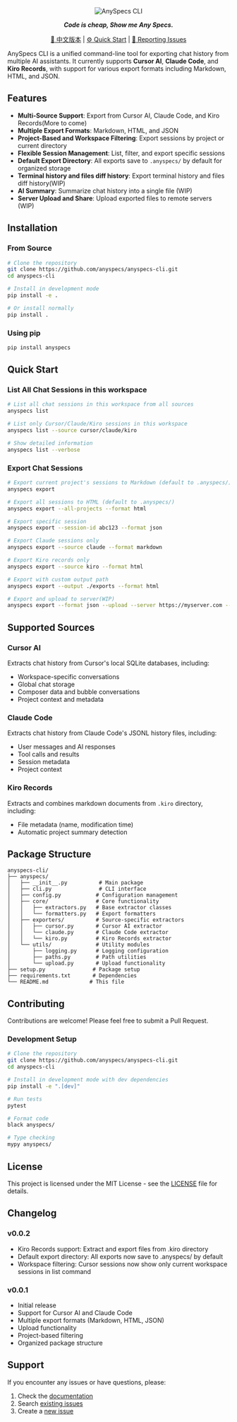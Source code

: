 <div align="center">

  <picture>
    <source media="(prefers-color-scheme: dark)" srcset="assets/headerDark.svg" />
    <img src="assets/headerLight.svg" alt="AnySpecs CLI" />
  </picture>

***Code is cheap, Show me Any Specs.***
  
[:page_facing_up: 中文版本](https://github.com/anyspecs/anyspecs-cli/blob/main/README_zh.md) |
[:gear: Quick Start](#quick-start) |
[:thinking: Reporting Issues](https://github.com/anyspecs/anyspecs-cli/issues/new/choose)

</div>

AnySpecs CLI is a unified command-line tool for exporting chat history from multiple AI assistants. It currently supports **Cursor AI**, **Claude Code**, and **Kiro Records**, with support for various export formats including Markdown, HTML, and JSON.

## Features

- **Multi-Source Support**: Export from Cursor AI, Claude Code, and Kiro Records(More to come)
- **Multiple Export Formats**: Markdown, HTML, and JSON
- **Project-Based and Workspace Filtering**: Export sessions by project or current directory
- **Flexible Session Management**: List, filter, and export specific sessions
- **Default Export Directory**: All exports save to `.anyspecs/` by default for organized storage
- **Terminal history and files diff history**: Export terminal history and files diff history(WIP)
- **AI Summary**: Summarize chat history into a single file (WIP)
- **Server Upload and Share**: Upload exported files to remote servers (WIP)

## Installation

### From Source

```bash
# Clone the repository
git clone https://github.com/anyspecs/anyspecs-cli.git
cd anyspecs-cli

# Install in development mode
pip install -e .

# Or install normally
pip install .
```

### Using pip

```bash
pip install anyspecs
```

## Quick Start

### List All Chat Sessions in this workspace

```bash
# List all chat sessions in this workspace from all sources
anyspecs list

# List only Cursor/Claude/Kiro sessions in this workspace
anyspecs list --source cursor/claude/kiro

# Show detailed information
anyspecs list --verbose
```

### Export Chat Sessions

```bash
# Export current project's sessions to Markdown (default to .anyspecs/)
anyspecs export

# Export all sessions to HTML (default to .anyspecs/)
anyspecs export --all-projects --format html

# Export specific session
anyspecs export --session-id abc123 --format json

# Export Claude sessions only
anyspecs export --source claude --format markdown

# Export Kiro records only
anyspecs export --source kiro --format html

# Export with custom output path
anyspecs export --output ./exports --format html

# Export and upload to server(WIP)
anyspecs export --format json --upload --server https://myserver.com --username user --password pass
```

## Supported Sources

### Cursor AI

Extracts chat history from Cursor's local SQLite databases, including:
- Workspace-specific conversations
- Global chat storage
- Composer data and bubble conversations
- Project context and metadata

### Claude Code

Extracts chat history from Claude Code's JSONL history files, including:
- User messages and AI responses
- Tool calls and results
- Session metadata
- Project context

### Kiro Records

Extracts and combines markdown documents from `.kiro` directory, including:
- File metadata (name, modification time)
- Automatic project summary detection

## Package Structure

```
anyspecs-cli/
├── anyspecs/
│   ├── __init__.py          # Main package
│   ├── cli.py               # CLI interface
│   ├── config.py           # Configuration management
│   ├── core/               # Core functionality
│   │   ├── extractors.py   # Base extractor classes
│   │   └── formatters.py   # Export formatters
│   ├── exporters/          # Source-specific extractors
│   │   ├── cursor.py       # Cursor AI extractor
│   │   └── claude.py       # Claude Code extractor
│   │   └── kiro.py         # Kiro Records extractor
│   └── utils/              # Utility modules
│       ├── logging.py      # Logging configuration
│       ├── paths.py        # Path utilities
│       └── upload.py       # Upload functionality
├── setup.py               # Package setup
├── requirements.txt       # Dependencies
└── README.md             # This file
```

## Contributing

Contributions are welcome! Please feel free to submit a Pull Request.

### Development Setup

```bash
# Clone the repository
git clone https://github.com/anyspecs/anyspecs-cli.git
cd anyspecs-cli

# Install in development mode with dev dependencies
pip install -e ".[dev]"

# Run tests
pytest

# Format code
black anyspecs/

# Type checking
mypy anyspecs/
```

## License

This project is licensed under the MIT License - see the [LICENSE](LICENSE) file for details.

## Changelog

### v0.0.2
- Kiro Records support: Extract and export files from .kiro directory
- Default export directory: All exports now save to .anyspecs/ by default
- Workspace filtering: Cursor sessions now show only current workspace sessions in list command

### v0.0.1
- Initial release
- Support for Cursor AI and Claude Code
- Multiple export formats (Markdown, HTML, JSON)
- Upload functionality
- Project-based filtering
- Organized package structure

## Support

If you encounter any issues or have questions, please:

1. Check the [documentation](https://github.com/anyspecs/anyspecs-cli/wiki)
2. Search [existing issues](https://github.com/anyspecs/anyspecs-cli/issues)
3. Create a [new issue](https://github.com/anyspecs/anyspecs-cli/issues/new)
